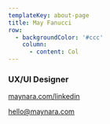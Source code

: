 ```yaml
---
templateKey: about-page
title: May Fanucci
row:
  - backgroundColor: '#ccc'
    column:
      - content: Col
---
```

### UX/UI Designer

[maynara.com/linkedin](https://maynara.com/linkedin)

hello@maynara.com

